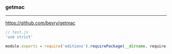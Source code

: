 ### getmac
---
https://github.com/bevry/getmac

```js
// test.js
'use strict'

module.exports = require('editions').requirePackage(__dirname, require, 'test')
```

```
```

```
```


